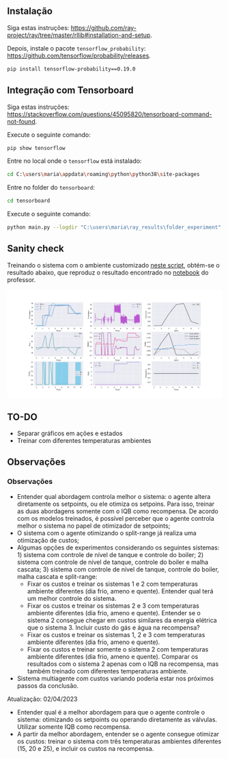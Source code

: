 ## Instalação

Siga estas instruções: https://github.com/ray-project/ray/tree/master/rllib#installation-and-setup.

Depois, instale o pacote `tensorflow_probability`: https://github.com/tensorflow/probability/releases.

```bash
pip install tensorflow-probability==0.19.0
```

## Integração com Tensorboard

Siga estas instruções: https://stackoverflow.com/questions/45095820/tensorboard-command-not-found.

Execute o seguinte comando:

```bash
pip show tensorflow
```

Entre no local onde o `tensorflow` está instalado:

```bash
cd C:\users\maria\appdata\roaming\python\python38\site-packages
```

Entre no folder do `tensorboard`:

```bash
cd tensorboard
```

Execute o seguinte comando:

```bash
python main.py --logdir "C:\users\maria\ray_results\folder_experiment"
```

## Sanity check

Treinando o sistema com o ambiente customizado [neste script](https://github.com/mpaulazamin/tcc-models-rllib/blob/main/sanity_check.py), obtém-se o resultado abaixo, 
que reproduz o resultado encontrado no [notebook](https://github.com/mpaulazamin/tcc-models-rllib/blob/main/chuveiro_turbinado.ipynb) do professor.

![check](https://github.com/mpaulazamin/tcc-models-rllib/blob/main/imagens/custom_env.jpg)

## TO-DO

- Separar gráficos em ações e estados
- Treinar com diferentes temperaturas ambientes

## Observações

### Observações

- Entender qual abordagem controla melhor o sistema: o agente altera diretamente os setpoints, ou ele otimiza os setpoins. Para isso, treinar as duas abordagens somente com o IQB como recompensa. De acordo com os modelos treinados, é possível perceber que o agente controla melhor o sistema no papel de otimizador de setpoints;
- O sistema com o agente otimizando o split-range já realiza uma otimização de custos;
- Algumas opções de experimentos considerando os seguintes sistemas: 1) sistema com controle de nível de tanque e controle do boiler; 2) sistema com controle de nível de tanque, controle do boiler e malha cascata; 3) sistema com controle de nível de tanque, controle do boiler, malha cascata e split-range:
  - Fixar os custos e treinar os sistemas 1 e 2 com temperaturas ambiente diferentes (dia frio, ameno e quente). Entender qual terá um melhor controle do sistema.
  - Fixar os custos e treinar os sistemas 2 e 3 com temperaturas ambiente diferentes (dia frio, ameno e quente). Entender se o sistema 2 consegue chegar em custos similares da energia elétrica que o sistema 3. Incluir custo do gás e água na recompensa?
  - Fixar os custos e treinar os sistemas 1, 2 e 3 com temperaturas ambiente diferentes (dia frio, ameno e quente).
  - Fixar os custos e treinar somente o sistema 2 com temperaturas ambiente diferentes (dia frio, ameno e quente). Comparar os resultados com o sistema 2 apenas com o IQB na recompensa, mas também treinado com diferentes temperaturas ambiente.
- Sistema multiagente com custos variando poderia estar nos próximos passos da conclusão.

Atualização: 02/04/2023

- Entender qual é a melhor abordagem para que o agente controle o sistema: otimizando os setpoints ou operando diretamente as válvulas. Utilizar somente IQB como recompensa.
- A partir da melhor abordagem, entender se o agente consegue otimizar os custos: treinar o sistema com três temperaturas ambientes diferentes (15, 20 e 25), e incluir os custos na recompensa. 
